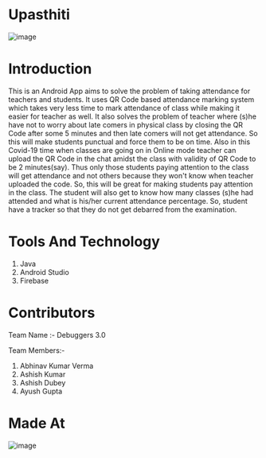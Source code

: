 # Upasthiti
![image](https://user-images.githubusercontent.com/48328988/114279255-57bd8a00-9a51-11eb-9f29-c164a92136f3.png)

# Introduction
This is an Android App aims to solve the problem of taking attendance for teachers and students. It uses QR Code based attendance marking system which takes very less time to mark attendance of class while making it easier for teacher as well. It also solves the problem of teacher where (s)he have not to worry about late comers in physical class by closing the QR Code after some 5 minutes and then late comers will not get attendance. So this will make students punctual and force them to be on time. Also in this Covid-19 time when classes are going on in Online mode teacher can upload the QR Code in the chat amidst the class with validity of QR Code to be 2 minutes(say). Thus only those students paying attention to the class will get attendance and not others because they won't know when teacher uploaded the code. So, this will be great for making students pay attention in the class.
The student will also get to know how many classes (s)he had attended and what is his/her current attendance percentage. So, student have a tracker so that they do not get debarred from the examination.

# Tools And Technology
1. Java
2. Android Studio
3. Firebase

# Contributors
Team Name :- Debuggers 3.0

Team Members:-
1. Abhinav Kumar Verma
2. Ashish Kumar
3. Ashish Dubey
4. Ayush Gupta

# Made At
![image](https://user-images.githubusercontent.com/48328988/114279793-05319d00-9a54-11eb-9e30-11fb4924c91b.png)
